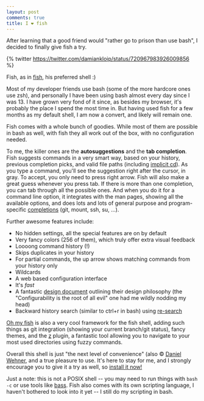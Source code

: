 ```yaml
---
layout: post
comments: true
title: I ❤️ fish 
---
```


After learning that a good friend would "rather go to prison than use bash", I decided to finally give fish a try.

{% twitter https://twitter.com/damiankloip/status/720967983926009856 %}

Fish, as in [fish](https://fishshell.com), his preferred shell :)

Most of my developer friends use bash (some of the more hardcore ones use zsh), and personally I have been using bash almost every day since I was 13. I have grown very fond of it since, as besides my browser, it's probably the place I spend the most time in. But having used fish for a few months as my default shell, I am now a convert, and likely will remain one.

Fish comes with a whole bunch of goodies. While most of them are possible in bash as well, with fish they all work out of the box, with no configuration needed.

To me, the killer ones are the **autosuggestions** and the **tab completion**. Fish suggests commands in a very smart way, based on your history, previous completion picks, and valid file paths (including [implicit cd](https://github.com/fish-shell/fish-shell/issues/22)). As you type a command, you'll see the suggestion right after the cursor, in gray. To accept, you only need to press right arrow. Fish will also make a great guess whenever you press tab. If there is more than one completion, you can tab through all the possible ones. And when you do it for a command line option, it integrates with the man pages, showing all the available options, and does lots and lots of general purpose and program-specific [completions](http://fishshell.com/docs/current/index.html#completion) (git, mount, ssh, su, ...).

Further awesome features include:

- No hidden settings, all the special features are on by default
- Very fancy colors (256 of them), which truly offer extra visual feedback
- Loooong command history (!)
- Skips duplicates in your history
- For partial commands, the up arrow shows matching commands from your history only
- Wildcards
- A web based configuration interface
- It's *fast*
- A fantastic [design document](http://fishshell.com/docs/current/design.html) outlining their design philosophy (the "Configurability is the root of all evil" one had me wildly nodding my head)
- Backward history search (similar to ctrl+r in bash) using [re-search](https://github.com/jbonjean/re-search)

[Oh my fish](https://github.com/oh-my-fish/oh-my-fish) is also a very cool framework for the fish shell, adding such things as git integration (showing your current branch/git status), fancy themes, and the [z](https://github.com/rupa/z) plugin, a fantastic tool allowing you to navigate to your most used directories using fuzzy commands.

Overall this shell is just "the next level of convenience" (also © [Daniel Wehner](https://twitter.com/da_wehner/status/598589852888801282), and a true pleasure to use. It's here to stay for me, and I strongly encourage you to give it a try as well, so [install it now!](https://fishshell.com/#platform_tabs)

Just a note: this is not a POSIX shell -- you may need to run things with `bash -c` or use tools like [bass](https://github.com/edc/bass). Fish also comes with its own scripting language, I haven't bothered to look into it yet -- I still do my scripting in bash.

